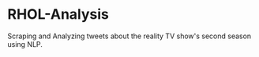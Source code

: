 # RHOL-Analysis
Scraping and Analyzing tweets about the reality TV show's second season using NLP.

